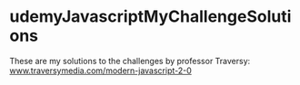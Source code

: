 # udemyJavascriptMyChallengeSolutions
These are my solutions to the challenges by professor Traversy: www.traversymedia.com/modern-javascript-2-0
